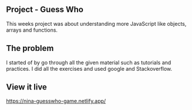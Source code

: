 ## Project - Guess Who

This weeks project was about understanding more JavaScript like objects, arrays and functions.

## The problem

I started of by go through all the given material such as tutorials and practices. I did all the exercises and used google and Stackoverflow.

## View it live

https://nina-guesswho-game.netlify.app/
